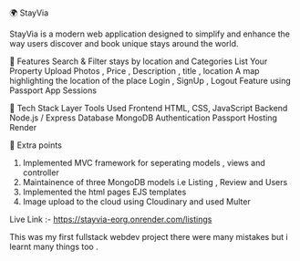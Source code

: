 🌍 StayVia

StayVia is a modern web application designed to simplify and enhance the way users discover and book unique stays around the world. 

🚀 Features
Search & Filter stays by location and Categories
List Your Property 
Upload Photos , Price , Description , title , location 
A map highlighting the location of the place 
Login , SignUp , Logout Feature using Passport
App Sessions 


🧰 Tech Stack
Layer	Tools Used
Frontend	HTML, CSS, JavaScript
Backend	Node.js / Express 
Database	MongoDB 
Authentication	Passport
Hosting	 Render 

🚀 Extra points 
1) Implemented MVC framework for seperating models , views and controller
2) Maintainence of three MongoDB models i.e Listing , Review and Users
3) Implemented the html pages EJS templates
4) Image upload to the cloud using Cloudinary and used Multer


Live Link :- https://stayvia-eorg.onrender.com/listings

This was my first fullstack webdev project there were many mistakes but i learnt many things too . 

